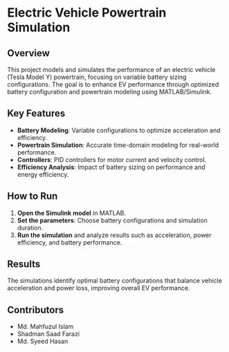 # Electric Vehicle Powertrain Simulation

## Overview
This project models and simulates the performance of an electric vehicle (Tesla Model Y) powertrain, focusing on variable battery sizing configurations. The goal is to enhance EV performance through optimized battery configuration and powertrain modeling using MATLAB/Simulink.

## Key Features
- **Battery Modeling**: Variable configurations to optimize acceleration and efficiency.
- **Powertrain Simulation**: Accurate time-domain modeling for real-world performance.
- **Controllers**: PID controllers for motor current and velocity control.
- **Efficiency Analysis**: Impact of battery sizing on performance and energy efficiency.

## How to Run
1. **Open the Simulink model** in MATLAB.
2. **Set the parameters**: Choose battery configurations and simulation duration.
3. **Run the simulation** and analyze results such as acceleration, power efficiency, and battery performance.

## Results
The simulations identify optimal battery configurations that balance vehicle acceleration and power loss, improving overall EV performance.

## Contributors
- Md. Mahfuzul Islam
- Shadman Saad Farazi
- Md. Syeed Hasan
